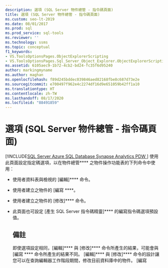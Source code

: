 ```yaml
---
description: 選項 (SQL Server 物件總管 - 指令碼頁面)
title: 選項 (SQL Server 物件總管 - 指令碼頁面)
ms.custom: seo-lt-2019
ms.date: 08/01/2017
ms.prod: sql
ms.prod_service: sql-tools
ms.reviewer: ''
ms.technology: ssms
ms.topic: conceptual
f1_keywords:
- VS.ToolsOptionsPages.ObjectExplorerScripting
- VS.ToolsOptionsPages.Sql_Server_Object_Explorer.ObjectExplorerScripting
ms.assetid: 6105aec9-1b72-4cb2-bd24-fc35f6d95240
author: markingmyname
ms.author: maghan
ms.openlocfilehash: f89d245bddec039846aed82168fbe8c687d73e2e
ms.sourcegitcommit: e700497f962e4c2274df16d9e651059b42ff1a10
ms.translationtype: HT
ms.contentlocale: zh-TW
ms.lasthandoff: 08/17/2020
ms.locfileid: "88491859"
---
```

# <a name="options-sql-server-object-explorer---scripting-page"></a>選項 (SQL Server 物件總管 - 指令碼頁面)
[!INCLUDE[SQL Server Azure SQL Database Synapse Analytics PDW ](../../includes/applies-to-version/sql-asdb-asdbmi-asa-pdw.md)]
 使用此頁面設定指定碼選項，以在物件總管**** 之物件操作功能表的下列命令中使用：  
  
-   使用者資料表與檢視的 [編輯]**** 命令。  
  
-   使用者建立之物件的 [編寫 <object>****。  
  
-   使用者建立之物件的 [修改]**** 命令。  
  
-   此頁面也可設定 [產生 SQL Server 指令碼精靈]**** 的編寫指令碼選項預設值。  
  
## <a name="remarks"></a>備註  
即使選項設定相同，[編輯]**** 與 [修改]**** 命令所產生的結果，可能會與 [編寫 <object>**** 命令所產生的結果不同。 [編輯]**** 與 [修改]**** 命令的設計讓您可以在查詢編輯器工作階段期間，修改目前資料庫中的物件。 [編寫 <object> 指令碼為] **** 命令的設計則在讓您產生指令碼，供日後建立物件之用。  
  
## <a name="options"></a>選項  
在每個選項右方的清單中選取可用的設定，即可指定指令碼選項。

> [!NOTE]
> 列出的預設設定僅適用於 [編寫整個資料庫和所有資料庫物件的指令碼]**** 選項，而且在使用 [選取特定資料庫物件]**** 選項時可能會有所不同。
  
### <a name="general-scripting-options"></a>一般指令碼選項  
**分隔個別陳述式**  
使用批次分隔符號來分隔個別 [!INCLUDE[tsql](../../includes/tsql-md.md)] 陳述式。 若要變更**查詢編輯器**的預設批次分隔符號，請選取 [工具]****/選項]****/查詢執行]****/SQL Server]****/一般]****/[批次分隔符號]****。 預設值是 False。 如需詳細資訊，請參閱 [GO (TRANSACT-SQL)](https://msdn.microsoft.com/b2ca6791-3a07-4209-ba8e-2248a92dd738)。  
  
**包含描述性標頭**  
透過將每個物件的指令碼分隔成區段，在指令碼中加入描述性註解。 預設值是 True。 如需詳細資訊，請參閱 [/ *...* / (Comment) (Transact-SQL)](https://msdn.microsoft.com/4d9ab1b2-4bbb-4c16-beb1-cafc1af7417c)。  
  
**包含啟用 vardecimal 壓縮**  
加入 Vardecimal 儲存選項。 預設值是 False。 如需詳細資訊，請參閱 [sp_db_vardecimal_storage_format (Transact-SQL)](https://msdn.microsoft.com/9920b2f7-b802-4003-913c-978c17ae4542)。  
  
**編寫變更追蹤的指令碼**  
在指令碼中包含變更追蹤資訊。  
  
**編寫全文檢索目錄的指令碼**  
加入全文檢索目錄的指令碼。 預設值是 False。 如需詳細資訊，請參閱 [CREATE FULLTEXT CATALOG (TRANSACT-SQL)](https://msdn.microsoft.com/d7a8bd93-e2d7-4a40-82ef-39069e65523b)。  
  
**指令碼 USE <database>**  
將 USE DATABASE 陳述式新增到指令碼中，可在目前的 **物件總管** 資料庫內容中建立資料庫物件。 如果預期指令碼會用於不同的資料庫，請選取 False 省略。 預設值是 True。 如需詳細資訊，請參閱 [USE (TRANSACT-SQL)](https://msdn.microsoft.com/c05acac8-c063-4770-8e36-d7f71d500b10)。  
  
### <a name="object-scripting-options"></a>物件指令碼選項  

****：在卸除或改變前檢查給定名稱的物件是否存在，或在建立前檢查給定名稱的物件是否不存在。 如需詳細資訊，請參閱 [IF...ELSE (Transact-SQL)](https://msdn.microsoft.com/676c881f-dee1-417a-bc51-55da62398e81) and [EXISTS (Transact-SQL)](https://msdn.microsoft.com/b6510a65-ac38-4296-a3d5-640db0c27631)。

**產生相依物件的指令碼**  
針對執行選取物件之指令碼時所需的其他物件，產生指令碼。 預設值是 False。  
  
**結構描述會限定物件名稱**  
使用物件結構描述來限定物件名稱。 預設值是 False。 如需詳細資訊，請參閱 [建立資料庫結構描述](../../relational-databases/security/authentication-access/create-a-database-schema.md)。  

**編寫資料壓縮選項的指令碼**：在指令碼中包含資料壓縮選項。 預設值是 False。

**編寫擴充屬性的指令碼**  
當物件具有擴充屬性時，在指令碼中包含擴充屬性。 預設值是 False。 如需詳細資訊，請參閱 [sp_addextendedproperty (TRANSACT-SQL)](https://msdn.microsoft.com/565483ea-875b-4133-b327-d0006d2d7b4c)。  
  
**編寫擁有者的指令碼**  
將擁有者包括在產生的指令碼中。 預設值是 False。  
  
**編寫權限的指令碼**  
在指令碼中加入資料庫物件的權限。 預設值是 True。 如需詳細資訊，請參閱 [權限](../../relational-databases/security/permissions-database-engine.md)。  
  
### <a name="tableview-options"></a>資料表/檢視選項  
下列選項只適用於資料表或檢視的指令碼。  
  
**將使用者自訂資料類型轉換成基底類型**  
將使用者自訂資料類型轉換成用以建立這些資料類型的基底類型。 當來源資料庫使用者自訂資料類型不存在於執行指令碼的資料庫時，請使用 True。 請使用 False 來保留使用者自訂資料類型。 預設值是 False。 如需詳細資訊，請參閱 [CREATE TYPE (TRANSACT-SQL)](https://msdn.microsoft.com/2202236b-e09f-40a1-bbc7-b8cff7488905)。  
  
**產生 SET ANSI PADDING 命令**  
在每個 CREATE TABLE 陳述式前後加入 SET ANSI_PADDING 陳述式。 預設值是 True。 如需詳細資訊，請參閱 [SET ANSI_PADDING (TRANSACT-SQL)](https://msdn.microsoft.com/92bd29a3-9beb-410e-b7e0-7bc1dc1ae6d0)。  
  
**包含定序**  
在資料行定義中加入定序。 預設值是 True。 如需詳細資訊，請參閱 [Collation and Unicode Support](../../relational-databases/collations/collation-and-unicode-support.md)。  
  
**包含 IDENTITY 屬性**  
加入 IDENTITY 種子和 IDENTITY 遞增的定義。 預設值是 True。 如需詳細資訊，請參閱 [IDENTITY (屬性) (TRANSACT-SQL)](https://msdn.microsoft.com/8429134f-c821-4033-a07c-f782a48d501c)。  
  
**結構描述會限定外部索引鍵參考**  
在 FOREIGN KEY 條件約束的資料表參考中加入結構描述名稱。 預設值是 True。  
  
**編寫繫結預設值和規則的指令碼**  
加入 **sp_bindefault** 及 **sp_bindrule** 繫結預存程序呼叫。 預設值是 True。 如需詳細資訊，請參閱 [sp_bindefault (TRANSACT-SQL)](https://msdn.microsoft.com/3da70c10-68d0-4c16-94a5-9e84c4a520f6) 及 [sp_bindrule (TRANSACT-SQL)](https://msdn.microsoft.com/2606073e-c52f-498d-a923-5026b9d97e67)。  
  
**編寫 CHECK 條件約束的指令碼**  
將 [CHECK 條件約束](../../relational-databases/tables/unique-constraints-and-check-constraints.md) 指令碼。 預設值是 True。  
  
**編寫預設值的指令碼**  
在指令碼中加入資料行預設值。 預設值是 False。 如需詳細資訊，請參閱 [CREATE DEFAULT (TRANSACT-SQL)](https://msdn.microsoft.com/08475db4-7d90-486a-814c-01a99d783d41)。  
  
**編寫檔案群組的指令碼**  
在資料表定義的 ON 子句中指定檔案群組。 預設值是 False。 如需詳細資訊，請參閱 [CREATE TABLE (TRANSACT-SQL)](https://msdn.microsoft.com/1e068443-b9ea-486a-804f-ce7b6e048e8b)。  
  
**編寫外部索引鍵的指令碼**  
將 [FOREIGN KEY 條件約束](../../relational-databases/tables/primary-and-foreign-key-constraints.md) 加入指令碼。 預設值是 False。  
  
**編寫全文檢索索引的指令碼**  
在指令碼中加入全文檢索索引。 預設值是 False。 如需詳細資訊，請參閱 [CREATE FULLTEXT CATALOG (TRANSACT-SQL)](https://msdn.microsoft.com/8b80390f-5f8b-4e66-9bcc-cabd653c19fd)。  
  
**編寫索引的指令碼**  
在指令碼中加入叢集、非叢集和 XML 索引。 預設值是 True。 如需詳細資訊，請參閱 [CREATE FULLTEXT CATALOG (TRANSACT-SQL)](https://msdn.microsoft.com/d2297805-412b-47b5-aeeb-53388349a5b9)。  
  
**編寫分割區結構描述的指令碼**  
在指令碼中加入資料表分割區結構描述。 預設值是 False。 如需詳細資訊，請參閱 [CREATE PARTITION SCHEME (TRANSACT-SQL)](https://msdn.microsoft.com/5b21c53a-b4f4-4988-89a2-801f512126e4)。  
  
**編寫主索引鍵的指令碼**  
將 [主要及外部索引鍵條件約束](../../relational-databases/tables/primary-and-foreign-key-constraints.md) 加入指令碼。 預設值是 True。  
  
**編寫統計資料的指令碼**  
在指令碼中加入使用者自訂統計資料。 預設值是 False。 如需詳細資訊，請參閱 [CREATE STATISTICS (TRANSACT-SQL)](https://msdn.microsoft.com/b23e2f6b-076c-4e6d-9281-764bdb616ad2)。  
  
**編寫觸發程序的指令碼**  
在指令碼中加入觸發程序。 預設值是 False。 如需詳細資訊，請參閱 [CREATE TRIGGER (TRANSACT-SQL)](https://msdn.microsoft.com/edeced03-decd-44c3-8c74-2c02f801d3e7)。  
  
**編寫唯一索引鍵的指令碼**  
將 [Unique 條件約束及 Check 條件約束](../../relational-databases/tables/unique-constraints-and-check-constraints.md) 加入指令碼。 預設值是 False。  
  
**編寫檢視資料行的指令碼**  
在檢視標頭中宣告檢視資料行。 預設值是 False。 如需詳細資訊，請參閱 [CREATE VIEW (TRANSACT-SQL)](https://msdn.microsoft.com/aecc2f73-2ab5-4db9-b1e6-2f9e3c601fb9)。  
  
**包含 dri 系統名稱**  
加入系統產生的條件約束名稱，以便強制執行宣告式參考完整性。 預設值是 False。 如需詳細資訊，請參閱 [REFERENTIAL_CONSTRAINTS (TRANSACT-SQL)](https://msdn.microsoft.com/5d358f18-0a85-4b55-af4b-98d5f4cd1020)。  
  
### <a name="version-options"></a>版本選項

**使指令碼設定與來源相符**：如果已啟用目標版本，所產生指令碼的引擎版本和引擎類型將會設定為編寫物件指令碼之伺服器的值。 這會停用 (並忽略) 其他版本選項。 

**資料庫引擎版本的指令碼**：所指定的[引擎版本](https://msdn.microsoft.com/library/microsoft.sqlserver.management.smo.edition.aspx)將會以所產生的指令碼為目標。

**資料庫引擎類型的指令碼**：所指定的[資料庫引擎類型](https://msdn.microsoft.com/library/microsoft.sqlserver.management.common.databaseenginetype.aspx)將會以所產生的指令碼為目標。

**針對伺服器版本編寫指令碼**  
所指定的 [!INCLUDE[ssNoVersion](../../includes/ssnoversion-md.md)] 版本將會以所產生的指令碼為目標。 無法針對較舊的版本編寫 [!INCLUDE[ssCurrent](../../includes/sscurrent-md.md)] 新增功能的指令碼。 有一些為 [!INCLUDE[ssCurrent](../../includes/sscurrent-md.md)] 所建立的指令碼，無法在執行舊版 [!INCLUDE[ssNoVersion](../../includes/ssnoversion-md.md)]的伺服器上執行，也無法在 [資料庫相容性層級設定](../../t-sql/statements/alter-database-transact-sql-compatibility-level.md)資料庫上執行。  

## <a name="see-also"></a>另請參閱  
[產生指令碼 (SQL Server Management Studio)](https://msdn.microsoft.com/9711c617-3c68-4e5a-aea3-befc64d51524)  
  
